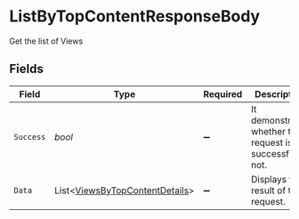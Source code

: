 # ListByTopContentResponseBody

Get the list of Views


## Fields

| Field                                                                                 | Type                                                                                  | Required                                                                              | Description                                                                           |
| ------------------------------------------------------------------------------------- | ------------------------------------------------------------------------------------- | ------------------------------------------------------------------------------------- | ------------------------------------------------------------------------------------- |
| `Success`                                                                             | *bool*                                                                                | :heavy_minus_sign:                                                                    | It demonstrates whether the request is successful or not.                             |
| `Data`                                                                                | List<[ViewsByTopContentDetails](../../Models/Components/ViewsByTopContentDetails.md)> | :heavy_minus_sign:                                                                    | Displays the result of the request.                                                   |